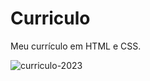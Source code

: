 # Curriculo
Meu currículo em HTML e CSS.


![curriculo-2023](https://github.com/Geovannalessa/Curriculo/assets/91286117/5bb15195-05d8-49fe-a6fd-7297ff5bfc79)
